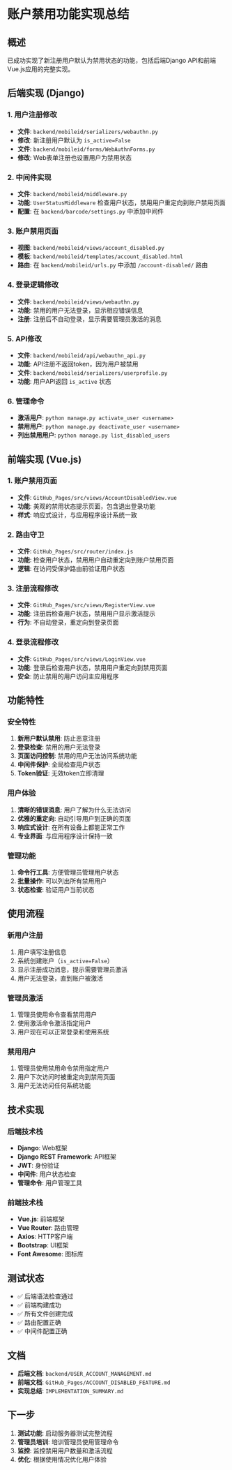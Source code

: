 # 账户禁用功能实现总结

## 概述

已成功实现了新注册用户默认为禁用状态的功能，包括后端Django API和前端Vue.js应用的完整实现。

## 后端实现 (Django)

### 1. 用户注册修改
- **文件**: `backend/mobileid/serializers/webauthn.py`
- **修改**: 新注册用户默认为 `is_active=False`
- **文件**: `backend/mobileid/forms/WebAuthnForms.py`
- **修改**: Web表单注册也设置用户为禁用状态

### 2. 中间件实现
- **文件**: `backend/mobileid/middleware.py`
- **功能**: `UserStatusMiddleware` 检查用户状态，禁用用户重定向到账户禁用页面
- **配置**: 在 `backend/barcode/settings.py` 中添加中间件

### 3. 账户禁用页面
- **视图**: `backend/mobileid/views/account_disabled.py`
- **模板**: `backend/mobileid/templates/account_disabled.html`
- **路由**: 在 `backend/mobileid/urls.py` 中添加 `/account-disabled/` 路由

### 4. 登录逻辑修改
- **文件**: `backend/mobileid/views/webauthn.py`
- **功能**: 禁用的用户无法登录，显示相应错误信息
- **注册**: 注册后不自动登录，显示需要管理员激活的消息

### 5. API修改
- **文件**: `backend/mobileid/api/webauthn_api.py`
- **功能**: API注册不返回token，因为用户被禁用
- **文件**: `backend/mobileid/serializers/userprofile.py`
- **功能**: 用户API返回 `is_active` 状态

### 6. 管理命令
- **激活用户**: `python manage.py activate_user <username>`
- **禁用用户**: `python manage.py deactivate_user <username>`
- **列出禁用用户**: `python manage.py list_disabled_users`

## 前端实现 (Vue.js)

### 1. 账户禁用页面
- **文件**: `GitHub_Pages/src/views/AccountDisabledView.vue`
- **功能**: 美观的禁用状态提示页面，包含退出登录功能
- **样式**: 响应式设计，与应用程序设计系统一致

### 2. 路由守卫
- **文件**: `GitHub_Pages/src/router/index.js`
- **功能**: 检查用户状态，禁用用户自动重定向到账户禁用页面
- **逻辑**: 在访问受保护路由前验证用户状态

### 3. 注册流程修改
- **文件**: `GitHub_Pages/src/views/RegisterView.vue`
- **功能**: 注册后检查用户状态，禁用用户显示激活提示
- **行为**: 不自动登录，重定向到登录页面

### 4. 登录流程修改
- **文件**: `GitHub_Pages/src/views/LoginView.vue`
- **功能**: 登录后检查用户状态，禁用用户重定向到禁用页面
- **安全**: 防止禁用的用户访问主应用程序

## 功能特性

### 安全特性
1. **新用户默认禁用**: 防止恶意注册
2. **登录检查**: 禁用的用户无法登录
3. **页面访问控制**: 禁用的用户无法访问系统功能
4. **中间件保护**: 全局检查用户状态
5. **Token验证**: 无效token立即清理

### 用户体验
1. **清晰的错误消息**: 用户了解为什么无法访问
2. **优雅的重定向**: 自动引导用户到正确的页面
3. **响应式设计**: 在所有设备上都能正常工作
4. **专业界面**: 与应用程序设计保持一致

### 管理功能
1. **命令行工具**: 方便管理员管理用户状态
2. **批量操作**: 可以列出所有禁用用户
3. **状态检查**: 验证用户当前状态

## 使用流程

### 新用户注册
1. 用户填写注册信息
2. 系统创建账户（`is_active=False`）
3. 显示注册成功消息，提示需要管理员激活
4. 用户无法登录，直到账户被激活

### 管理员激活
1. 管理员使用命令查看禁用用户
2. 使用激活命令激活指定用户
3. 用户现在可以正常登录和使用系统

### 禁用用户
1. 管理员使用禁用命令禁用指定用户
2. 用户下次访问时被重定向到禁用页面
3. 用户无法访问任何系统功能

## 技术实现

### 后端技术栈
- **Django**: Web框架
- **Django REST Framework**: API框架
- **JWT**: 身份验证
- **中间件**: 用户状态检查
- **管理命令**: 用户管理工具

### 前端技术栈
- **Vue.js**: 前端框架
- **Vue Router**: 路由管理
- **Axios**: HTTP客户端
- **Bootstrap**: UI框架
- **Font Awesome**: 图标库

## 测试状态

- ✅ 后端语法检查通过
- ✅ 前端构建成功
- ✅ 所有文件创建完成
- ✅ 路由配置正确
- ✅ 中间件配置正确

## 文档

- **后端文档**: `backend/USER_ACCOUNT_MANAGEMENT.md`
- **前端文档**: `GitHub_Pages/ACCOUNT_DISABLED_FEATURE.md`
- **实现总结**: `IMPLEMENTATION_SUMMARY.md`

## 下一步

1. **测试功能**: 启动服务器测试完整流程
2. **管理员培训**: 培训管理员使用管理命令
3. **监控**: 监控禁用用户数量和激活流程
4. **优化**: 根据使用情况优化用户体验 